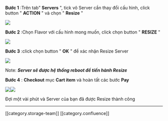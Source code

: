  **Bước 1** :Trên tab" **Servers** ", tick vô Server cần thay đổi cấu hình, click button " **ACTION** " và chọn " **Resize** "

![](images/storage/worddavd787e5658e6e0b6c0d6b93f1c64494bd.png)

 **Bước 2** :Chọn Flavor với cấu hình mong muốn, click chọn button " **RESIZE** "

![](images/storage/worddavdec7eef0ba97400ecc8954ca0181c089.png)

 **Bước 3** :click chọn button " **OK** " để xác nhận Resize Server

![](images/storage/worddav5e5319964e568f3545fbf9a389434f4f.png)

Note:  **_Server sẽ được hệ thống reboot để tiến hành Resize_** 

 **Bước 4** : **Checkout** mục **Cart item** và hoàn tất các bước **Pay** 

![](images/storage/worddavdd729eebf09b01470076fa73e6ec3ae7.png)![](images/storage/worddavae82ac158211a7a42a27b4aa1b76438e.png)

Đợi một vài phút và Server của bạn đã được Resize thành công



*****

[[category.storage-team]] 
[[category.confluence]] 
